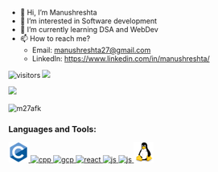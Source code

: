 - 👋 Hi, I’m Manushreshta
- 👀 I’m interested in Software development
- 🌱 I’m currently learning DSA and WebDev
- 📫 How to reach me?
  - Email:
    manushreshta27@gmail.com
  - LinkedIn:
    https://www.linkedin.com/in/manushreshta/
   
 ![visitors](https://visitor-badge.glitch.me/badge?page_id=${m27afk})
 <a href="https://twitter.com/manushreshta27" ><img src="https://img.shields.io/twitter/follow/manushreshta27.svg?style=social" /> </a>
 
 <img height="180em" src="https://github-readme-stats.vercel.app/api?username=m27afk&show_icons=true&hide_border=true&&count_private=true&include_all_commits=true" />
 
<p><img align="center" src="https://github-readme-streak-stats.herokuapp.com/?user=m27afk&" alt="m27afk" /></p>

<h3 align="left">Languages and Tools:</h3> 
<p align="left">  <a href="https://www.cprogramming.com/" target="_blank"> <img src="https://raw.githubusercontent.com/devicons/devicon/master/icons/c/c-original.svg" alt="c" width="40" height="40"/> </a> <a href="https://cplusplus.com/" target="_blank"> <img src="https://cdn.worldvectorlogo.com/logos/c.svg" alt="cpp" width="40" height="40"/> </a> <a href="https://cloud.google.com" target="_blank"> <img src="https://www.vectorlogo.zone/logos/google_cloud/google_cloud-icon.svg" alt="gcp" width="40" height="40"/> </a> <a href="https://reactjs.org" target="_blank"> <img src="https://www.vectorlogo.zone/logos/reactjs/reactjs-icon.svg" alt="react" width="40" height="40"/> </a> <a href="http://www.ecmascript.org/" target="_blank"> <img src="https://www.vectorlogo.zone/logos/javascript/javascript-icon.svg" alt="js" width="40" height="40"/> </a> <a href="https://nodejs.org" target="_blank"> <img src="https://www.vectorlogo.zone/logos/nodejs/nodejs-icon.svg" alt="js" width="40" height="40"/> </a><a href="https://www.linux.org/" target="_blank"> <img src="https://raw.githubusercontent.com/devicons/devicon/master/icons/linux/linux-original.svg" alt="linux" width="40" height="40"/>
<!---
M27afk/M27afk is a ✨ special ✨ repository because its `README.md` (this file) appears on your GitHub profile.
You can click the Preview link to take a look at your changes.
--->
